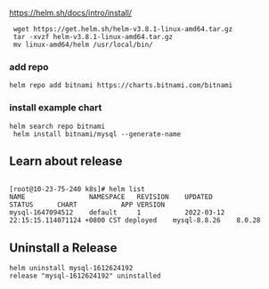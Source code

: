 https://helm.sh/docs/intro/install/



``` shell
 wget https://get.helm.sh/helm-v3.8.1-linux-amd64.tar.gz
 tar -xvzf helm-v3.8.1-linux-amd64.tar.gz 
 mv linux-amd64/helm /usr/local/bin/
```



### add repo

``` shell
helm repo add bitnami https://charts.bitnami.com/bitnami
```



### install example chart 



``` shell
helm search repo bitnami
 helm install bitnami/mysql --generate-name
```

## Learn about release



``` shell

[root@10-23-75-240 k8s]# helm list
NAME            	NAMESPACE	REVISION	UPDATED                                	STATUS  	CHART       	APP VERSION
mysql-1647094512	default  	1       	2022-03-12 22:15:15.114071124 +0800 CST	deployed	mysql-8.8.26	8.0.28 
```





## Uninstall a Release



```fallback
helm uninstall mysql-1612624192
release "mysql-1612624192" uninstalled
```
